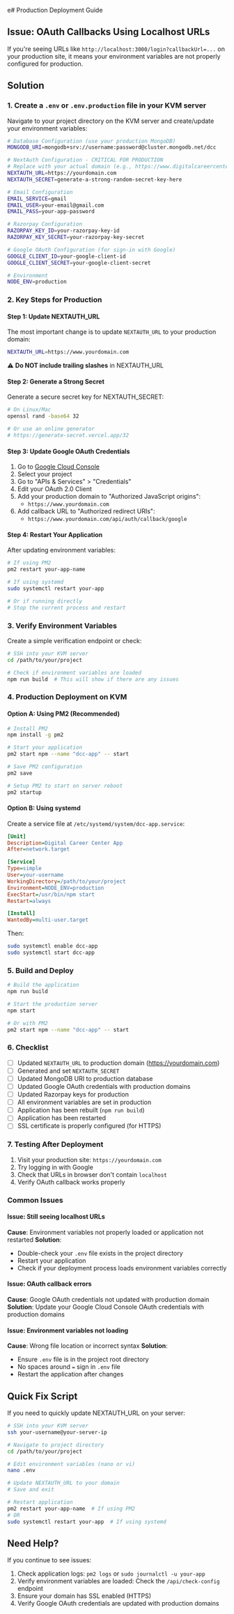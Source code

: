 e# Production Deployment Guide

## Issue: OAuth Callbacks Using Localhost URLs

If you're seeing URLs like `http://localhost:3000/login?callbackUrl=...` on your production site, it means your environment variables are not properly configured for production.

## Solution

### 1. Create a `.env` or `.env.production` file in your KVM server

Navigate to your project directory on the KVM server and create/update your environment variables:

```bash
# Database Configuration (use your production MongoDB)
MONGODB_URI=mongodb+srv://username:password@cluster.mongodb.net/dcc

# NextAuth Configuration - CRITICAL FOR PRODUCTION
# Replace with your actual domain (e.g., https://www.digitalcareercenter.com)
NEXTAUTH_URL=https://yourdomain.com
NEXTAUTH_SECRET=generate-a-strong-random-secret-key-here

# Email Configuration
EMAIL_SERVICE=gmail
EMAIL_USER=your-email@gmail.com
EMAIL_PASS=your-app-password

# Razorpay Configuration
RAZORPAY_KEY_ID=your-razorpay-key-id
RAZORPAY_KEY_SECRET=your-razorpay-key-secret

# Google OAuth Configuration (for sign-in with Google)
GOOGLE_CLIENT_ID=your-google-client-id
GOOGLE_CLIENT_SECRET=your-google-client-secret

# Environment
NODE_ENV=production
```

### 2. Key Steps for Production

#### Step 1: Update NEXTAUTH_URL
The most important change is to update `NEXTAUTH_URL` to your production domain:
```bash
NEXTAUTH_URL=https://www.yourdomain.com
```
⚠️ **Do NOT include trailing slashes** in NEXTAUTH_URL

#### Step 2: Generate a Strong Secret
Generate a secure secret key for NEXTAUTH_SECRET:
```bash
# On Linux/Mac
openssl rand -base64 32

# Or use an online generator
# https://generate-secret.vercel.app/32
```

#### Step 3: Update Google OAuth Credentials
1. Go to [Google Cloud Console](https://console.cloud.google.com/)
2. Select your project
3. Go to "APIs & Services" > "Credentials"
4. Edit your OAuth 2.0 Client
5. Add your production domain to "Authorized JavaScript origins":
   - `https://www.yourdomain.com`
6. Add callback URL to "Authorized redirect URIs":
   - `https://www.yourdomain.com/api/auth/callback/google`

#### Step 4: Restart Your Application
After updating environment variables:
```bash
# If using PM2
pm2 restart your-app-name

# If using systemd
sudo systemctl restart your-app

# Or if running directly
# Stop the current process and restart
```

### 3. Verify Environment Variables

Create a simple verification endpoint or check:
```bash
# SSH into your KVM server
cd /path/to/your/project

# Check if environment variables are loaded
npm run build  # This will show if there are any issues
```

### 4. Production Deployment on KVM

#### Option A: Using PM2 (Recommended)
```bash
# Install PM2
npm install -g pm2

# Start your application
pm2 start npm --name "dcc-app" -- start

# Save PM2 configuration
pm2 save

# Setup PM2 to start on server reboot
pm2 startup
```

#### Option B: Using systemd
Create a service file at `/etc/systemd/system/dcc-app.service`:
```ini
[Unit]
Description=Digital Career Center App
After=network.target

[Service]
Type=simple
User=your-username
WorkingDirectory=/path/to/your/project
Environment=NODE_ENV=production
ExecStart=/usr/bin/npm start
Restart=always

[Install]
WantedBy=multi-user.target
```

Then:
```bash
sudo systemctl enable dcc-app
sudo systemctl start dcc-app
```

### 5. Build and Deploy

```bash
# Build the application
npm run build

# Start the production server
npm start

# Or with PM2
pm2 start npm --name "dcc-app" -- start
```

### 6. Checklist

- [ ] Updated `NEXTAUTH_URL` to production domain (https://yourdomain.com)
- [ ] Generated and set `NEXTAUTH_SECRET`
- [ ] Updated MongoDB URI to production database
- [ ] Updated Google OAuth credentials with production domains
- [ ] Updated Razorpay keys for production
- [ ] All environment variables are set in production
- [ ] Application has been rebuilt (`npm run build`)
- [ ] Application has been restarted
- [ ] SSL certificate is properly configured (for HTTPS)

### 7. Testing After Deployment

1. Visit your production site: `https://yourdomain.com`
2. Try logging in with Google
3. Check that URLs in browser don't contain `localhost`
4. Verify OAuth callback works properly

### Common Issues

#### Issue: Still seeing localhost URLs
**Cause**: Environment variables not properly loaded or application not restarted
**Solution**: 
- Double-check your `.env` file exists in the project directory
- Restart your application
- Check if your deployment process loads environment variables correctly

#### Issue: OAuth callback errors
**Cause**: Google OAuth credentials not updated with production domain
**Solution**: Update your Google Cloud Console OAuth credentials with production domains

#### Issue: Environment variables not loading
**Cause**: Wrong file location or incorrect syntax
**Solution**: 
- Ensure `.env` file is in the project root directory
- No spaces around `=` sign in `.env` file
- Restart the application after changes

## Quick Fix Script

If you need to quickly update NEXTAUTH_URL on your server:

```bash
# SSH into your KVM server
ssh your-username@your-server-ip

# Navigate to project directory
cd /path/to/your/project

# Edit environment variables (nano or vi)
nano .env

# Update NEXTAUTH_URL to your domain
# Save and exit

# Restart application
pm2 restart your-app-name  # If using PM2
# OR
sudo systemctl restart your-app  # If using systemd
```

## Need Help?

If you continue to see issues:
1. Check application logs: `pm2 logs` or `sudo journalctl -u your-app`
2. Verify environment variables are loaded: Check the `/api/check-config` endpoint
3. Ensure your domain has SSL enabled (HTTPS)
4. Verify Google OAuth credentials are updated with production domains

